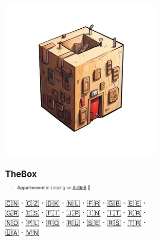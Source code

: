 <!-- _coverpage.md -->

![logo](../_media/artwork/thebox-logo-art.png ':size=400')

# TheBox

> **Appartement** in Leipzig on [AirBnB](https://www.airbnb.de/rooms/638113290220817516?preview_for_ml=true&source_impression_id=p3_1702474313_zzOPpN9yz5Y9dSNR) 🦄

<div style="font-size: 1.6rem">

[🇨🇳](README.zh-CN.md) ‧
[🇨🇿](README.cs.md) ‧
[🇩🇰](README.da.md) ‧
[🇳🇱](README.nl.md) ‧
[🇫🇷](README.fr.md) ‧
[🇬🇧](README.en.md) ‧
[🇪🇪](README.et.md) ‧
[🇬🇷](README.el.md) ‧
[🇪🇸](README.es.md) ‧
[🇫🇮](README.fi.md) ‧
[🇯🇵](README.ja.md) ‧
[🇮🇳](README.hi.md) ‧
[🇮🇹](README.it.md) ‧
[🇰🇷](README.ko.md) ‧
[🇳🇴](README.no.md) ‧
[🇵🇱](README.pl.md) ‧
[🇷🇴](README.ro.md) ‧
[🇷🇺](README.ru.md) ‧
[🇸🇪](README.sv.md) ‧
[🇷🇸](README.sr.md) ‧
[🇹🇷](README.tr.md) ‧
[🇺🇦](README.uk.md) ‧
[🇻🇳](README.vi.md)

</div>
